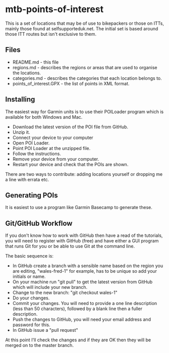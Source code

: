 # mtb-points-of-interest

This is a set of locations that may be of use to bikepackers or those on ITTs, mainly those found at selfsupporteduk.net. The initial set is based around those ITT routes but isn't exclusive to them.

## Files

* README.md - this file
* regions.md - describes the regions or areas that are used to organise the locations.
* categories.md - describes the categories that each location belongs to.
* points_of_interest.GPX - the list of points in XML format.

## Installing

The easiest way for Garmin units is to use their POILoader program which is available for both Windows and Mac.

* Download the latest version of the POI file from GitHub.
* Unzip it.
* Connect your device to your computer
* Open POI Loader.
* Point POI Loader at the unzipped file.
* Follow the instructions.
* Remove your device from your computer.
* Restart your device and check that the POIs are shown.

There are two ways to contribute: adding locations yourself or dropping me a line with errata etc.

## Generating POIs

It is easiest to use a program like Garmin Basecamp to generate these.

## Git/GitHub Workflow

If you don't know how to work with GitHub then have a read of the tutorials, you will need to register with GitHub (free) and have either a GUI program that runs Git for you or be able to use Git at the command line.

The basic sequence is:

* In GitHub create a branch with a sensible name based on the region you are editing, "wales-fred-1" for example, has to be unique so add your initials or name.
* On your machine run "git pull" to get the latest version from GitHub which will include your new branch.
* Change to the new branch: "git checkout wales-1"
* Do your changes.
* Commit your changes. You will need to provide a one line description (less than 50 characters), followed by a blank line then a fuller description.
* Push the changes to GitHub, you will need your email address and password for this.
* In GitHub issue a "pull request"

At this point I'll check the changes and if they are OK then they will be merged on to the master branch.

